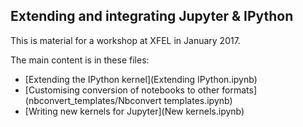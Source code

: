 ## Extending and integrating Jupyter & IPython

This is material for a workshop at XFEL in January 2017.

The main content is in these files:

* [Extending the IPython kernel](Extending IPython.ipynb)
* [Customising conversion of notebooks to other formats](nbconvert_templates/Nbconvert templates.ipynb)
* [Writing new kernels for Jupyter](New kernels.ipynb)
